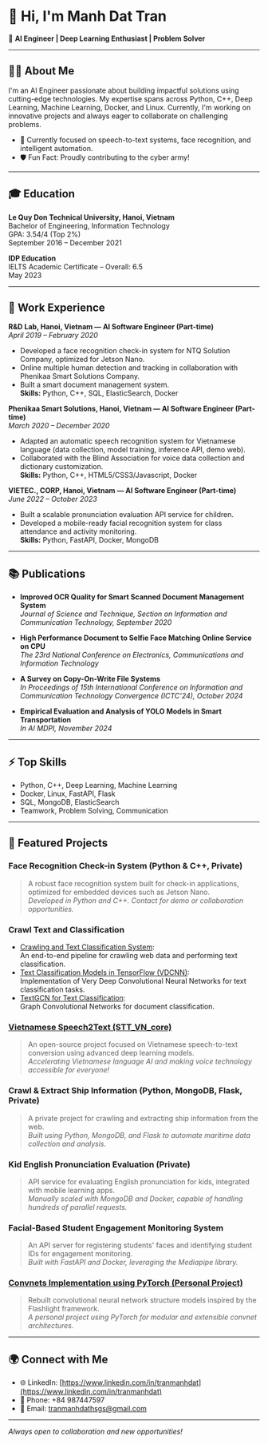 # 👋 Hi, I'm Manh Dat Tran

🚀 **AI Engineer | Deep Learning Enthusiast | Problem Solver**

---

## 👨‍💻 About Me

I'm an AI Engineer passionate about building impactful solutions using cutting-edge technologies. My expertise spans across Python, C++, Deep Learning, Machine Learning, Docker, and Linux. Currently, I'm working on innovative projects and always eager to collaborate on challenging problems.

- 🔬 Currently focused on speech-to-text systems, face recognition, and intelligent automation.
- 🛡️ Fun Fact: Proudly contributing to the cyber army!

---

## 🎓 Education

**Le Quy Don Technical University, Hanoi, Vietnam**  
Bachelor of Engineering, Information Technology  
GPA: 3.54/4 (Top 2%)  
September 2016 – December 2021

**IDP Education**  
IELTS Academic Certificate – Overall: 6.5  
May 2023

---

## 💼 Work Experience

**R&D Lab, Hanoi, Vietnam — AI Software Engineer (Part-time)**  
_April 2019 – February 2020_  
- Developed a face recognition check-in system for NTQ Solution Company, optimized for Jetson Nano.
- Online multiple human detection and tracking in collaboration with Phenikaa Smart Solutions Company.
- Built a smart document management system.  
**Skills:** Python, C++, SQL, ElasticSearch, Docker

**Phenikaa Smart Solutions, Hanoi, Vietnam — AI Software Engineer (Part-time)**  
_March 2020 – December 2020_  
- Adapted an automatic speech recognition system for Vietnamese language (data collection, model training, inference API, demo web).
- Collaborated with the Blind Association for voice data collection and dictionary customization.  
**Skills:** Python, C++, HTML5/CSS3/Javascript, Docker

**VIETEC., CORP, Hanoi, Vietnam — AI Software Engineer (Part-time)**  
_June 2022 – October 2023_  
- Built a scalable pronunciation evaluation API service for children.
- Developed a mobile-ready facial recognition system for class attendance and activity monitoring.  
**Skills:** Python, FastAPI, Docker, MongoDB

---

## 📚 Publications

- **Improved OCR Quality for Smart Scanned Document Management System**  
  _Journal of Science and Technique, Section on Information and Communication Technology, September 2020_

- **High Performance Document to Selfie Face Matching Online Service on CPU**  
  _The 23rd National Conference on Electronics, Communications and Information Technology_

- **A Survey on Copy-On-Write File Systems**  
  _In Proceedings of 15th International Conference on Information and Communication Technology Convergence (ICTC'24), October 2024_

- **Empirical Evaluation and Analysis of YOLO Models in Smart Transportation**  
  _In AI MDPI, November 2024_

---

## ⚡ Top Skills

- Python, C++, Deep Learning, Machine Learning
- Docker, Linux, FastAPI, Flask
- SQL, MongoDB, ElasticSearch
- Teamwork, Problem Solving, Communication

---

## 🌟 Featured Projects

### Face Recognition Check-in System (Python & C++, Private)
> A robust face recognition system built for check-in applications, optimized for embedded devices such as Jetson Nano.  
> _Developed in Python and C++. Contact for demo or collaboration opportunities._

### Crawl Text and Classification
- [Crawling and Text Classification System](https://github.com/tranmanhdat/craw_and_text_classification):  
  An end-to-end pipeline for crawling web data and performing text classification.
- [Text Classification Models in TensorFlow (VDCNN)](https://github.com/tranmanhdat/text-classification-models-tf):  
  Implementation of Very Deep Convolutional Neural Networks for text classification tasks.
- [TextGCN for Text Classification](https://github.com/tranmanhdat/text_gcn):  
  Graph Convolutional Networks for document classification.

### [Vietnamese Speech2Text (STT_VN_core)](https://github.com/tranmanhdat/STT_VN_core)
> An open-source project focused on Vietnamese speech-to-text conversion using advanced deep learning models.  
> _Accelerating Vietnamese language AI and making voice technology accessible for everyone!_

### Crawl & Extract Ship Information (Python, MongoDB, Flask, Private)
> A private project for crawling and extracting ship information from the web.  
> _Built using Python, MongoDB, and Flask to automate maritime data collection and analysis._

### Kid English Pronunciation Evaluation (Private)
> API service for evaluating English pronunciation for kids, integrated with mobile learning apps.  
> _Manually scaled with MongoDB and Docker, capable of handling hundreds of parallel requests._

### Facial-Based Student Engagement Monitoring System
> An API server for registering students' faces and identifying student IDs for engagement monitoring.  
> _Built with FastAPI and Docker, leveraging the Mediapipe library._

### [Convnets Implementation using PyTorch (Personal Project)](https://github.com/tranmanhdat/ConvNets_pytorch)
> Rebuilt convolutional neural network structure models inspired by the Flashlight framework.  
> _A personal project using PyTorch for modular and extensible convnet architectures._

---

## 🌍 Connect with Me

- 🌐 LinkedIn: [https://www.linkedin.com/in/tranmanhdat](https://www.linkedin.com/in/tranmanhdat)
- 📱 Phone: +84 987447597
- 📧 Email: tranmanhdathsgs@gmail.com

---

_Always open to collaboration and new opportunities!_